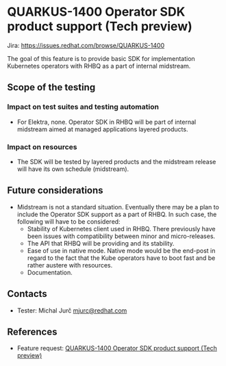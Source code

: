 # QUARKUS-1400 Operator SDK product support (Tech preview)

Jira: https://issues.redhat.com/browse/QUARKUS-1400

The goal of this feature is to provide basic SDK for implementation Kubernetes operators with RHBQ as a part of internal
midstream.

## Scope of the testing

### Impact on test suites and testing automation
* For Elektra, none. Operator SDK in RHBQ will be part of internal midstream aimed at managed applications layered
  products.

### Impact on resources
* The SDK will be tested by layered products and the midstream release will have its own schedule (midstream).

## Future considerations
* Midstream is not a standard situation. Eventually there may be a plan to include the Operator SDK support as a part
  of RHBQ. In such case, the following will have to be considered:
  * Stability of Kubernetes client used in RHBQ. There previously have been issues with compatibility between minor and
    micro-releases.
  * The API that RHBQ will be providing and its stability.
  * Ease of use in native mode. Native mode would be the end-post in regard to the fact that the Kube operators have to
    boot fast and be rather austere with resources.
  * Documentation.

## Contacts
* Tester: Michal Jurč <mjurc@redhat.com>

## References
* Feature request: [QUARKUS-1400 Operator SDK product support (Tech preview)](https://issues.redhat.com/browse/QUARKUS-1400)
